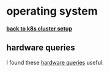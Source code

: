 # operating system

#### <div style="text-align: left"> <a href="node-setup.md"><b>back to k8s cluster setup</b></a> <br/></div>


## hardware queries
I found these [hardware queries](/docs/devbox/hardware.md) useful.